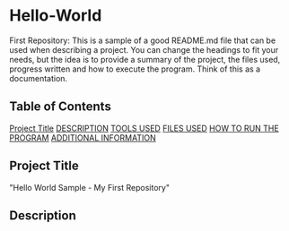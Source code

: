 # Hello-World
First Repository: This is a sample of a good README.md file that can be used when describing a project. You can change the headings to fit your needs, but the idea is to provide a summary of the project, the files used, progress written and how to execute the program. Think of this as a documentation.

## Table of Contents

[Project Title](#Project-Title)
[DESCRIPTION](#Description)
[TOOLS USED](#Tools-Used)
[FILES USED](#Filed-Used)
[HOW TO RUN THE PROGRAM](#How-To-Run-Program)
[ADDITIONAL INFORMATION](#Additional-Information)

## Project Title

"Hello World Sample - My First Repository"

## Description



